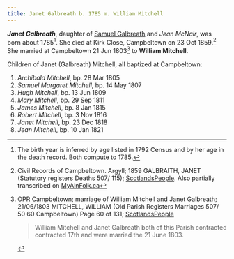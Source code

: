 ```yaml
---
title: Janet Galbreath b. 1785 m. William Mitchell
---
```

***Janet Galbreath***, daughter of [Samuel Galbreath](/people/galbreath-samuel-1736.md) and *Jean McNair*, was born about 1785[^birth]. 
She died at Kirk Close, Campbeltown on 23 Oct 1859.[^death]  She married at Campbeltown 21 Jun 1803[^marriage] to **William Mitchell**.

Children of Janet (Galbreath) Mitchell, all baptized at Campbeltown:

1. *Archibald Mitchell*, bp. 28 Mar 1805
2. *Samuel Margaret Mitchell*, bp. 14 May 1807
3. *Hugh Mitchell*, bp. 13 Jun 1809
4. *Mary Mitchell*, bp. 29 Sep 1811
5. *James Mitchell*, bp. 8 Jan 1815
6. *Robert Mitchell*, bp. 3 Nov 1816
7. *Janet Mitchell*, bp. 23 Dec 1818
8. *Jean Mitchell*, bp. 10 Jan 1821

[^birth]: The birth year is inferred by age listed in 1792 Census and by her age in the  death record.  Both compute to 1785.

[^marriage]: OPR Campbeltown; marriage of William Mitchell and Janet Galbreath;
21/06/1803 MITCHELL, WILLIAM (Old Parish Registers Marriages 507/ 50 60 Campbeltown) Page 60 of 131; 
[ScotlandsPeople](https://www.scotlandspeople.gov.uk/view-image/nrs_opr_records/10066053?image=60)
    > William Mitchell and Janet Galbreath both of this Parish contracted
    > contracted 17th and were married the 21 June 1803.

[^children]: OPR Campbeltown, Children of William Mitchell and Janet Galbreath, [ScotlandsPeople](https://www.scotlandspeople.gov.uk/record-results?search_type=people&event=%28B%20OR%20C%20OR%20S%29&record_type%5B0%5D=opr_births&church_type=Old%20Parish%20Registers&dl_cat=church&dl_rec=church-births-baptisms&surname=mitchell&surname_so=fuzzy&forename_so=starts&parent_names=William%20MItchel&parent_names_so=exact&parent_name_two=galbreath&parent_name_two_so=fuzzy&county=ARGYLL&record=Church%20of%20Scotland%20%28old%20parish%20registers%29%20Roman%20Catholic%20Church%20Other%20churches&rd_real_name%5B0%5D=CAMPBELTOWN%20%28LANDWARD%29%20OR%20CAMPBELTOWN%20%28BURGH%29%20OR%20CAMPBELTOWN&rd_display_name%5B0%5D=CAMPBELTOWN%20%28LANDWARD%29%7CCAMPBELTOWN%20%28BURGH%29%7CCAMPBELTOWN_CAMPBELTOWN&rd_label%5B0%5D=CAMPBELTOWN&rd_name%5B0%5D=CAMPBELTOWN%20%2ALANDWARD%2A%20OR%20CAMPBELTOWN%20%2ABURGH%2A%20OR%20CAMPBELTOWN&sort=asc&order=Date&field=year)

[^death]: Civil Records of Campbeltown. Argyll; 1859 GALBRAITH, JANET (Statutory registers Deaths 507/ 115); [ScotlandsPeople](https://www.scotlandspeople.gov.uk/view-image/nrs_stat_deaths/327148).  Also partially transcribed on [MyAinFolk.ca](https://www.myainfolk.ca/records/5765)
